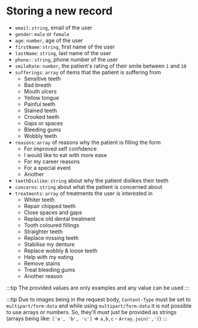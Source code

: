 # Storing a new record

- `email`: `string`, email of the user
- `gender`: `male` or `female`
- `age`: `number`, age of the user
- `firstName`: `string`, first name of the user
- `lastName`: `string`, last name of the user
- `phone:`: `string`, phone number of the user
- `smileRate`: `number`, the patient's rating of their smile between `1` and `10`
- `sufferings`: `array` of items that the patient is suffering from
  - Sensitive teeth
  - Bad breath
  - Mouth ulcers
  - Yellow tongue
  - Painful teeth
  - Stained teeth
  - Crooked teeth
  - Gaps or spaces
  - Bleeding gums
  - Wobbly teeth
- `reasons`: `array` of reasons why the patient is filling the form
  - For improved self confidence
  - I would like to eat with more ease
  - For my career reasons
  - For a special event
  - Another
- `teethDislike`: `string` about why the patient dislikes their teeth
- `concerns`: `string` about what the patient is concerned about
- `treatments`: `array` of treatments the user is interested in
  - Whiter teeth
  - Repair chipped teeth
  - Close spaces and gaps
  - Replace old dental treatment
  - Tooth coloured fillings
  - Straighter teeth
  - Replace missing teeth
  - Stabilise my denture
  - Replace wobbly & loose teeth
  - Help with my eating
  - Remove stains
  - Treat bleeding gums
  - Another reason

:::tip
The provided values are only examples and any value can be used
:::

:::tip
Due to images being in the request body, `Content-Type` must be set to `multipart/form-data` and while using `multipart/form-data`
it is not possible to use arrays or numbers.
So, they'll must just be provided as strings (arrays being like: `['a', 'b', 'c']` => `a,b,c` - `Array.join(',')`)
:::